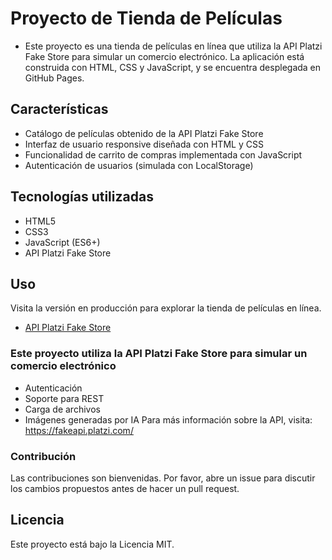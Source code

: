 # Proyecto de Tienda de Películas
- Este proyecto es una tienda de películas en línea que utiliza la API Platzi Fake Store para simular un comercio electrónico. La aplicación está construida con HTML, CSS y JavaScript, y se encuentra desplegada en GitHub Pages.

## Características
- Catálogo de películas obtenido de la API Platzi Fake Store
- Interfaz de usuario responsive diseñada con HTML y CSS
- Funcionalidad de carrito de compras implementada con JavaScript
- Autenticación de usuarios (simulada con LocalStorage)

## Tecnologías utilizadas
- HTML5
- CSS3
- JavaScript (ES6+)
- API Platzi Fake Store

## Uso
Visita la versión en producción para explorar la tienda de películas en línea.
- [API Platzi Fake Store](https://ortizzxz.github.io/webStore/)

### Este proyecto utiliza la API Platzi Fake Store para simular un comercio electrónico
- Autenticación 
- Soporte para REST
- Carga de archivos
- Imágenes generadas por IA
Para más información sobre la API, visita: https://fakeapi.platzi.com/

### Contribución
Las contribuciones son bienvenidas. Por favor, abre un issue para discutir los cambios propuestos antes de hacer un pull request.

## Licencia
Este proyecto está bajo la Licencia MIT.